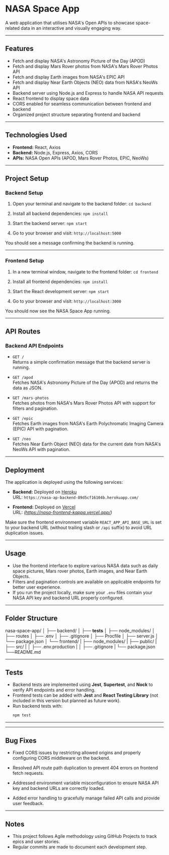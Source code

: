 # NASA Space App

A web application that utilises NASA's Open APIs to showcase space-related data in an interactive and visually engaging way.

---

## Features

- Fetch and display NASA's Astronomy Picture of the Day (APOD)  
- Fetch and display Mars Rover photos from NASA's Mars Rover Photos API  
- Fetch and display Earth images from NASA's EPIC API  
- Fetch and display Near Earth Objects (NEO) data from NASA's NeoWs API  
- Backend server using Node.js and Express to handle NASA API requests  
- React frontend to display space data  
- CORS enabled for seamless communication between frontend and backend  
- Organized project structure separating frontend and backend  

---

## Technologies Used

- **Frontend:** React, Axios  
- **Backend:** Node.js, Express, Axios, CORS  
- **APIs:** NASA Open APIs (APOD, Mars Rover Photos, EPIC, NeoWs)  

---

## Project Setup

### Backend Setup

1. Open your terminal and navigate to the backend folder: `cd backend`  

2. Install all backend dependencies: `npm install`  

3. Start the backend server: `npm start`  

4. Go to your browser and visit: `http://localhost:5000`  

You should see a message confirming the backend is running.

---

### Frontend Setup

1. In a new terminal window, navigate to the frontend folder: `cd frontend`  

2. Install all frontend dependencies: `npm install`  

3. Start the React development server: `npm start`  

4. Go to your browser and visit: `http://localhost:3000`  

You should now see the NASA Space App running.

---

## API Routes

### Backend API Endpoints

- `GET /`  
Returns a simple confirmation message that the backend server is running.

- `GET /apod`  
Fetches NASA's Astronomy Picture of the Day (APOD) and returns the data as JSON.

- `GET /mars-photos`  
Fetches photos from NASA's Mars Rover Photos API with support for filters and pagination.

- `GET /epic`  
Fetches Earth images from NASA's Earth Polychromatic Imaging Camera (EPIC) API with pagination.

- `GET /neo`  
Fetches Near Earth Object (NEO) data for the current date from NASA's NeoWs API with pagination.

---

## Deployment

The application is deployed using the following services:

- **Backend:** Deployed on [Heroku](https://www.heroku.com/)  
  URL: `https://nasa-ap-backend-89d5cf16104b.herokuapp.com/`

- **Frontend:** Deployed on [Vercel](https://vercel.com/)  
  URL: *(https://nasa-frontend-kappa.vercel.app/)*

Make sure the frontend environment variable `REACT_APP_API_BASE_URL` is set to your backend URL (without trailing slash or `/api` suffix) to avoid URL duplication issues.

---

## Usage

- Use the frontend interface to explore various NASA data such as daily space pictures, Mars rover photos, Earth images, and Near Earth Objects.
- Filters and pagination controls are available on applicable endpoints for better user experience.
- If you run the project locally, make sure your `.env` files contain your NASA API key and backend URL properly configured.

---

## Folder Structure



nasa-space-app/
│
├── backend/
│ ├── __tests__
│ ├── node_modules/
│ ├── routes
│ ├── .env
│ ├── .gitignore
│ ├── Procfile
│ ├── server.js
│ └── package.json
│
└── frontend/
|  ├── node_modules/
|  ├── public/
|  ├── src/
|  │ ├── .env.production
|  │ ├── .gitignore
|  └── package.json
└──README.md

---

## Tests

- Backend tests are implemented using **Jest**, **Supertest**, and **Nock** to verify API endpoints and error handling.
- Frontend tests can be added with **Jest** and **React Testing Library** (not included in this version but planned as future work).
- Run backend tests with:  
  ```bash
  npm test

---

---

## Bug Fixes

- Fixed CORS issues by restricting allowed origins and properly configuring CORS middleware on the backend.

- Resolved API route path duplication to prevent 404 errors on frontend fetch requests.

- Addressed environment variable misconfiguration to ensure NASA API key and backend URLs are correctly loaded.

- Added error handling to gracefully manage failed API calls and provide user feedback.

---

## Notes

- This project follows Agile methodology using GitHub Projects to track epics and user stories.  
- Regular commits are made to document each development step.
